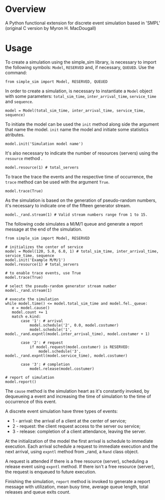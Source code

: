 # Overview
 A Python functional extension for discrete event simulation based in 'SMPL' (original C version by Myron H. MacDougall)

# Usage
 To create a simulation using the simple_sim library, is necessary to import the following symbols: `Model`, `RESERVED` and, if necessary, `QUEUED`. Use the command:

 ```
 from simple_sim import Model, RESERVED, QUEUED
 ```

 In order to create a simulation, is necessary to instantiate a `Model` object with some parameters: `total_sim_time`, `inter_arrival_time`, `service_time` and `sequence`.

 ```
 model = Model(total_sim_time, inter_arrival_time, service_time, sequence)
 ```

 To initiate the model can be used the `init` method along side the argument that name the model. `init` name the model and initiate some statistics atributes.

 ```
 model.init('Simulation model name')
 ```

 It's also necessary to indicate the number of resources (servers) using the `resource` method .

 ```
 model.resource(1) # total_servers
 ```

 To trace the trace the events and the respective time of occurrence, the `trace` method can be used with the argument `True`.

 ```
 model.trace(True)
 ```

 As the simulation is based on the generation of pseudo-random numbers, it's necessary to indicate one of the fifteen generator stream.

 ```
 model._rand.stream(1) # Valid stream numbers range from 1 to 15.
 ```

 The following code simulates a M/M/1 queue and generate a report message at the end of the simulation.

 ```
 from simple_sim import Model, RESERVED

 # initializes the center of service
 model = Model(120, 5.0, 6.0, 1) # total_sim_time, inter_arrival_time, service_time, sequence
 model.init('Example M/M/1')
 model.resource(1) # total_servers

 # to enable trace events, use True
 model.trace(True)

 # select the pseudo-random generator stream number
 model._rand.stream(1)

 # execute the simulation
 while model.time() <= model.total_sim_time and model.fel._queue:
    e = model.cause()
    model.count += 1
    match e.kind:
        case '1': # arrival
            model.schedule('2', 0.0, model.costumer)
            model.schedule('1', model._rand.expntl(model.inter_arrival_time), model.costumer + 1)

        case '2': # request
            if model.request(model.costumer) is RESERVED:
                model.schedule('3', model._rand.expntl(model.service_time), model.costumer)

        case '3': # completion
            model.release(model.costumer)

 # report of simulation
 model.report()
 ```

 The `cause` method is the simulation heart as it's constantly invoked, by dequeueing a event and increasing the time of simulation to the time of occurrence of this event.

 A discrete event simulation have three types of events:
 - 1 - arrival: the arrival of a client at the center of service;
 - 2 - request: the client request access to the server ou service;
 - 3 - release: completion of a client attendance, leaving the server.

 At the initialization of the model the first arrival is schedule to immediate execution. Each arrival schedule a request to immediate execution and the next arrival, using `expntl` method from _rand, a `Rand` class object.

 A request is attended if there is a free resource (server), scheduling a release event using `expntl` method. If there isn't a free resource (server), the request is enqueued to future execution.

 Finishing the simulation, `report` method is invoked to generate a report message with utilization, mean busy time, average queue length, total releases and queue exits count.